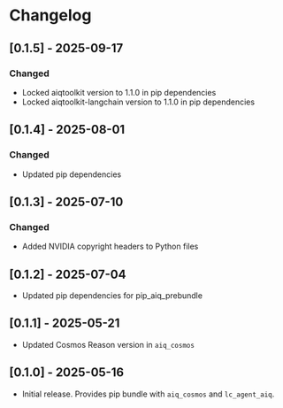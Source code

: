# Changelog

## [0.1.5] - 2025-09-17

### Changed
- Locked aiqtoolkit version to 1.1.0 in pip dependencies
- Locked aiqtoolkit-langchain version to 1.1.0 in pip dependencies

## [0.1.4] - 2025-08-01

### Changed
- Updated pip dependencies

## [0.1.3] - 2025-07-10

### Changed
- Added NVIDIA copyright headers to Python files

## [0.1.2] - 2025-07-04
- Updated pip dependencies for pip_aiq_prebundle

## [0.1.1] - 2025-05-21
- Updated Cosmos Reason version in `aiq_cosmos`

## [0.1.0] - 2025-05-16
- Initial release. Provides pip bundle with `aiq_cosmos` and `lc_agent_aiq`.